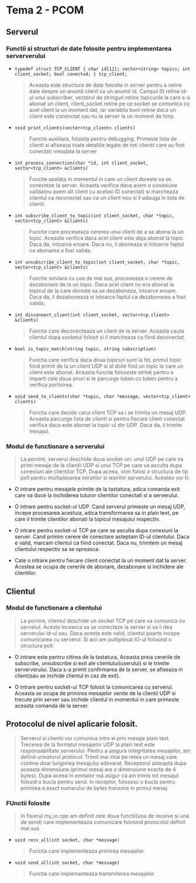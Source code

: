 # Tema 2 - PCOM

## Serverul

### Functii si structuri de date folosite pentru implementarea serververului

 - `typedef struct TCP_CLIENT
{
    char id[11];
    vector<string> topics;
    int client_socket;
    bool conected;
} tcp_client;`

    > Aceasta este structura de date folosita in server pentru a retine date despre un anumit client cu un anumit id. Campul ID retine id-ul unui subscriber, vectorul de stringuri retine topicurile la care s-a abonat un client, client_socket retine pe ce socket se comunica cu acel client la un moment dat, iar variabila bool retine daca un client este conenctat sau nu la server la un moment de timp.

- `void print_clients(vector<tcp_client> clients)`

    > Functie auxiliara, folosita pentru debugging. Primeste lista de clienti si afiseaza toate detaliile legate de toti clientii care au fost conectati vreodata  la server

- `int process_connection(char *id, int client_socket, vector<tcp_client> &clients)`

    > Functie apelata in momentul in care un client doreste sa se conecteze la server. Aceasta verifica daca avem o conexiune valida(nu avem alt client cu acelasi ID conectat) si marcheaza clientul ca reconectat sau ca  un client nou si il adauga in lista de clienti.

- `int subscribe_client_to_topic(int client_socket, char *topic, vector<tcp_client> &clients)`

    > Functie care proceseaza cererea unui client de a se abona la un topic. Aceasta verifica daca acel client este deja abonat la topic. Daca da, intoarce eroare. Daca nu, il aboneaza si intoarce faptul ca abonarea a fost valida.

- `int unsubscribe_client_to_topic(int client_socket, char *topic, vector<tcp_client> &clients)`

    > Functie similara cu cea de mai sus, proceseaza o cerere de dezabonare de la un topic. Daca acel client nu era abonat la topicul de la care doreste sa se dezaboneza, intoarce eroare. Daca da, il dezaboneaza si intoarce faptul ca dezabonarea a fost valida.

- `int disconnect_client(int client_socket, vector<tcp_client> &clients)`

    > Functie care deconecteaza un client de la server. Aceasta cauta clientul dupa socketul folosit si il marcheaza ca fiind deconectat.

- `bool is_topic_match(string topic, string subscription)`

    > Functia care verifica daca doua topicuri sunt la fel, primul topic fiind primit de la un client UDP si al doile find un topic la care un client este abonat. Aceasta functie foloseste strtok pentru a imparti cele doua siruri si le parcurge token cu token pentru a verifica portivirea.

- `void send_to_clients(char *topic, char *message, vector<tcp_client> clients)`

    > Functia care decide carui client TCP sa i se trimita un mesaj UDP. Aceasta parcurge lista de clienti si pentru fiecare client conectat verifica daca este abonat la topic-ul din UDP. Daca da, ii trimite mesajul.

### Modul de functionare a serverului

> La pornire, serverul deschide doua socket-uri: unul UDP pe care va primi mesaje de la clientii UDP si unul TCP pe care va asculta dupa conexiuni ale clientilor TCP. Dupa aceea, vom folosi o structura de tip poll pentru multiplexarea intratilor si iesirilor serverului. Acestea vor fi:

- O intrare pentru mesajele primite de la tastatura, adica comanda exit care va duce la inchiderea tuturor clientilor conectati si a serverului.

- O intrare pentru socket-ul UDP. Cand serverul primeste un mesaj UDP, incepe procesarea acestuia, adica transformarea sa in plain text, pe care il trimite clientilor abonati la topicul mesajului respectiv.

- O intrare pentru socket-ul TCP pe care se asculta dupa conexiuni la server. Cand primim cerere de conectare asteptam ID-ul clientului. Daca e valid, marcam clientul ca fiind conectat. Daca nu, trimitem un mesaj clientului respectiv sa se opreasca.

- Cate o intrare pentru fiecare client conectat la un moment dat la server. Acestea se ocupa de cererile de abonare, dezabonare si inchidere ale clientilor.

## Clientul

### Modul de functionare a clientului

> La pornire, clientul deschide un socket TCP pe care va comunica cu serverul. Acesta incearca sa se conecteze la server si sa ii dea serverului id-ul sau. Daca acesta este valid, clientul poarte incepe comunicarea cu serverul. Si aici am pultiplexat IO-ul folosind o structura poll:

- O intrare este pentru citirea de la tastatura, Aceasta preia cererile de subscribe, unsubscribe si exit ale clientului(userului) si le trimite serververului. Daca s-a primit confirmarea de la server, se afiseaza in client(sau se inchide clientul in caz de exit).

- O intrare pentru socket-ul TCP folosit la comunicarea cu serverul. Aceasta se ocupa de primirea mesajelor venite de la clientii UDP si trecute prin server sau inchide clientul in momentul in care primeste aceasta comanda de la server.

## Protocolul de nivel aplicarie folosit.

> Serverul si clientii vor comunica intre ei prin mesaje plain text. Trecerea de la formatul mesajelor UDP la plain text este responsabilitate serverului. Pentru a asigura integritatea mesajelor, am definit urmatorul protocol: Trimit mai intai pe retea un mesaj care contine doar lungimea mesajului adevarat. Receptorul asteapta dupa aceasta dimensiune.(primul mesaj are o dimensiune exacta de 4 bytes). Dupa aceea in emitator ma asigur ca am trimis tot mesajul folosid o bucla pentru send. In receptor, folosesc o bucla pentru primirea a exact numarului de bytes transmis in primul mesaj.

### FUnctii folosite

> In fisierul my_io.cpp am definit cele doua functii(una de receive si una de send) care implementeaza comunicare folosind protocolul definit mai sus

- `void recv_all(int socket, char *message)`

    > Functia care implementeaza primirea mesajelor.

- `void send_all(int socket, char *message)`

    > Functia care implementeaza transmiterea mesajelor.